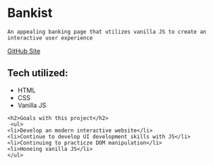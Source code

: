 #   <h1>Bankist</h1>
    An appealing banking page that utilizes vanilla JS to create an interactive user experience
  
  <a href='https://tventura94.github.io/Bankist/'>GitHub Site</a>
  <h2>Tech utilized:</h2>
  <ul>
    <li>HTML</li>
    <li>CSS</li>
    <li>Vanilla JS</li>
  </ul>
    
    <h2>Goals with this project</h2>
     <ul>
    <li>Develop an modern interactive website</li>
    <li>Continue to develop UI development skills with JS</li>
    <li>Continuing to practicze DOM manipulation</li>
    <li>Honeing vanilla JS</li>
    </ul>
   
    
